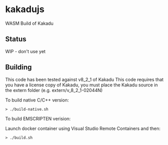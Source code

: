 # kakadujs
WASM Build of Kakadu

## Status

WIP - don't use yet

## Building

This code has been tested against v8_2_1 of Kakadu
This code requires that you have a license copy of Kakadu, you must place the
Kakadu source in the extern folder (e.g. extern/v_8_2_1-02044N)

To build native C/C++ version:
```
> ./build-native.sh
```

To build EMSCRIPTEN verision:

Launch docker container using Visual Studio Remote Containers and then:

```
> ./build.sh
```
